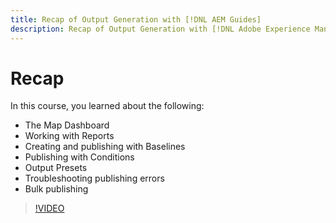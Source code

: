 ```yaml
---
title: Recap of Output Generation with [!DNL AEM Guides]
description: Recap of Output Generation with [!DNL Adobe Experience Manager Guides]
---
```

# Recap

In this course, you learned about the following:

- The Map Dashboard
- Working with Reports
- Creating and publishing with Baselines
- Publishing with Conditions
- Output Presets
- Troubleshooting publishing errors
- Bulk publishing

>[!VIDEO](https://video.tv.adobe.com/v/338987)
